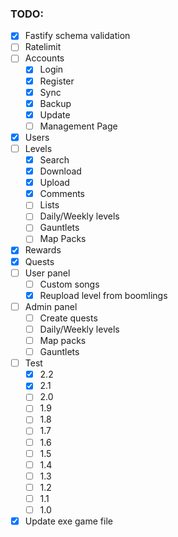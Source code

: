 ### TODO:

- [x] Fastify schema validation
- [ ] Ratelimit
- [ ] Accounts
	- [x] Login
	- [x] Register
	- [x] Sync
	- [x] Backup
    - [x] Update
	- [ ] Management Page
- [x] Users
- [ ] Levels
    - [x] Search
    - [x] Download
    - [x] Upload
    - [x] Comments
    - [ ] Lists
    - [ ] Daily/Weekly levels
    - [ ] Gauntlets
    - [ ] Map Packs
- [x] Rewards
- [x] Quests
- [ ] User panel
    - [ ] Custom songs
    - [x] Reupload level from boomlings
- [ ] Admin panel
    - [ ] Create quests
    - [ ] Daily/Weekly levels
    - [ ] Map packs
    - [ ] Gauntlets
- [ ] Test
    - [x] 2.2
    - [x] 2.1
    - [ ] 2.0
    - [ ] 1.9
    - [ ] 1.8
    - [ ] 1.7
    - [ ] 1.6
    - [ ] 1.5
    - [ ] 1.4
    - [ ] 1.3
    - [ ] 1.2
    - [ ] 1.1
    - [ ] 1.0
- [x] Update exe game file
